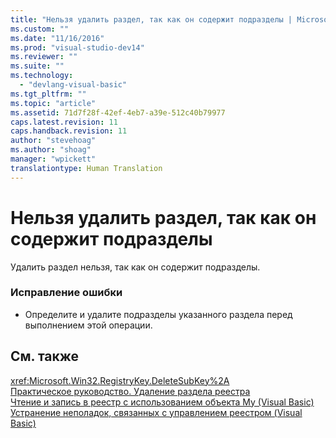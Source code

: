 ```yaml
---
title: "Нельзя удалить раздел, так как он содержит подразделы | Microsoft Docs"
ms.custom: ""
ms.date: "11/16/2016"
ms.prod: "visual-studio-dev14"
ms.reviewer: ""
ms.suite: ""
ms.technology: 
  - "devlang-visual-basic"
ms.tgt_pltfrm: ""
ms.topic: "article"
ms.assetid: 71d7f28f-42ef-4eb7-a39e-512c40b79977
caps.latest.revision: 11
caps.handback.revision: 11
author: "stevehoag"
ms.author: "shoag"
manager: "wpickett"
translationtype: Human Translation
---
```

# Нельзя удалить раздел, так как он содержит подразделы
Удалить раздел нельзя, так как он содержит подразделы.  
  
### Исправление ошибки  
  
-   Определите и удалите подразделы указанного раздела перед выполнением этой операции.  
  
## См. также  
 <xref:Microsoft.Win32.RegistryKey.DeleteSubKey%2A>   
 [Практическое руководство. Удаление раздела реестра](../../visual-basic/developing-apps/programming/computer-resources/how-to-delete-a-registry-key.md)   
 [Чтение и запись в реестр с использованием объекта My \(Visual Basic\)](http://msdn.microsoft.com/ru-ru/1309ad05-5bef-401f-970a-2f6455873b79)   
 [Устранение неполадок, связанных с управлением реестром \(Visual Basic\)](http://msdn.microsoft.com/ru-ru/6ca24f55-3697-4017-b687-9de45858af4c)